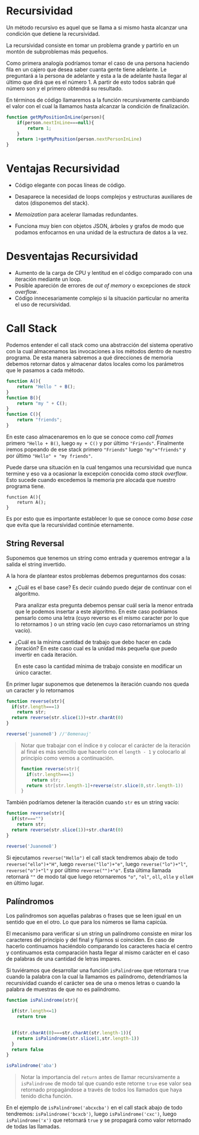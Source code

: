 # Recursividad

Un método recursivo es aquel que se llama a si mismo hasta alcanzar una condición que detiene la recursividad.

La recursividad consiste en tomar un problema grande y partirlo en un montón de subproblemas más pequeños.

Como primera analogía podríamos tomar el caso de una persona haciendo fila en un cajero que desea saber cuanta gente tiene adelante. Le preguntará a la persona de adelante y esta a la de adelante hasta llegar al último que dirá que es el número 1. A partir de esto todos sabrán qué número son y el primero obtendrá su resultado.

En términos de código llamaremos a la función recursivamente cambiando el valor con el cual la llamamos hasta alcanzar la condición de finalización.

```js
function getMyPositionInLine(person){
	if(person.nextInLine===null){
		return 1;
	}
	return 1+getMyPosition(person.nextPersonInLine)
}
```



# Ventajas Recursividad

* Código elegante con pocas líneas de código. 

* Desaparece la necesidad de loops complejos y estructuras auxiliares de datos (disponemos del stack).
* *Memoization* para acelerar llamadas redundantes.
* Funciona muy bien con objetos JSON, árboles y grafos de modo que podamos enfocarnos en una unidad de la estructura de datos a la vez.

# Desventajas Recursividad

* Aumento de la carga de CPU y lentitud en el código comparado con una iteración mediante un loop.
* Posible apareción de errores de *out of memory* o excepciones de *stack overflow*. 
* Código innecesariamente complejo si la situación particular no amerita el uso de recursividad.



# Call Stack

 Podemos entender el call stack como una abstracción del sistema operativo con la cual almacenamos las invocaciones a los métodos dentro de nuestro programa. De esta manera sabremos a qué direcciones de memoria debemos retornar datos y almacenar datos locales como los parámetros que le pasamos a cada método.   

```js
function A(){
	return "Hello " + B();
}
function B(){
	return "my " + C();
}
function C(){
	return "friends";
}
```

En este caso almacenaremos en lo que se conoce como *call frames* primero `"Hello + B()`, luego `my + C()` y por último `"Friends"`. Finalmente iremos popeando de ese stack primero `"Friends"` luego `"my"+"friends"` y por último `"Hello" + "my friends"`.



Puede darse una situación en la cual tengamos una recursividad que nunca termine y eso va a ocasionar la excepción conocida como *stack overflow*. Esto sucede cuando excedemos la memoria pre alocada que nuestro programa tiene.

```
function A(){
	return A();
}
```

Es por esto que es importante establecer lo que se conoce como *base case* que evita que la recursividad continúe eternamente.



## String Reversal

Suponemos que tenemos un string como entrada y queremos entregar a la salida el string  invertido.



A la hora de plantear estos problemas debemos preguntarnos dos cosas:

* ¿Cuál es el base case? Es decir cuándo puedo dejar de continuar con el algoritmo. 

  Para analizar esta pregunta debemos pensar cuál sería la menor entrada que le podemos insertar a este algoritmo. En este caso podríamos pensarlo como una letra (cuyo reverso es el mismo caracter por lo que lo retornamos ) o un string vacío (en cuyo caso retornaríamos un string vacío). 

* ¿Cuál es la mínima cantidad de trabajo que debo hacer en cada iteración? En este caso cual es la unidad más pequeña que puedo invertir en cada iteración.

  En este caso la cantidad mínima de trabajo consiste en modificar un único caracter.



En primer lugar suponemos que detenemos la iteración cuando nos queda un caracter y lo retornamos

```js
function reverse(str){
  if(str.length===1)
    return str;
  return reverse(str.slice(1))+str.charAt(0)
}

reverse('juaneme8') //'8emenauj'
```

>  Notar que trabajar con el índice `0` y colocar el carácter de la iteración al final es más sencillo que hacerlo con el `length - 1` y colocarlo al principio como vemos a continuación.
>
> ```js
> function reverse(str){
>   if(str.length===1)
>     return str;
>   return str[str.length-1]+reverse(str.slice(0,str.length-1))
> }
> ```



También podríamos detener la iteración cuando `str` es un string vacío:

```js
function reverse(str){
  if(str==="")
    return str;
  return reverse(str.slice(1))+str.charAt(0)
}

reverse('Juaneme8')
```



Si ejecutamos `reverse("Hello")` el call stack tendremos abajo de todo `reverse("ello")+"H"`, luego `reverse("llo")+"e"`, luego `reverse("lo")+"l"`, `reverse("o")+"l"` y por último `reverse("")+"o"`. Esta última llamada retornará `""` de modo tal que luego retornaremos `"o"`, `"ol"`, `oll`, `olle` y `olleH` en último lugar.



## Palíndromos

Los palíndromos son aquellas palabras o frases que se leen igual en un sentido que en el otro. Lo que para los números se llama capicúa.

El mecanismo para verificar si un string un palíndromo consiste en mirar los caracteres del principio y del final y fijarnos si coinciden. En caso de hacerlo continuamos haciéndolo comparando los caracteres hacia el centro y continuamos esta comparación hasta llegar al mismo carácter en el caso de palabras de una cantidad de letras impares.

Si tuviéramos que desarrollar una función `isPalindrome` que retornara `true` cuando la palabra con la cual la llamamos es palíndromo, detendríamos la recursividad cuando el carácter sea de una o menos letras o cuando la palabra de muestras de que no es palíndromo.



```js
function isPalindrome(str){

  if(str.length<=1)
    return true

  
  if(str.charAt(0)===str.charAt(str.length-1)){
    return isPalindrome(str.slice(1,str.length-1))
  }
  return false
}

isPalindrome('aba')
```

> Notar la importancia del `return` antes de llamar recursivamente a `isPalindrome` de modo tal que cuando este retorne `true` ese valor sea retornado propagándose a través de todos los llamados que haya tenido dicha función.



En el ejemplo de `isPalindrome('abcxcba')` en el call stack abajo de todo tendremos: `isPalindrome('bcxcb')`, luego `isPalindrome('cxc')`, luego `isPalindrome('x')` que retornará `true` y se propagará como valor retornado de todas las llamadas.
